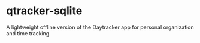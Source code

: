 # qtracker-sqlite
A lightweight offline version of the Daytracker app for personal organization and time tracking.
